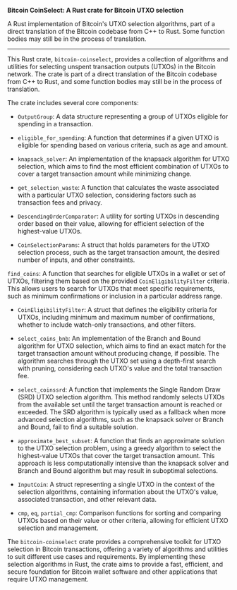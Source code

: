 **Bitcoin CoinSelect: A Rust crate for Bitcoin UTXO selection**

A Rust implementation of Bitcoin's UTXO selection
algorithms, part of a direct translation of the
Bitcoin codebase from C++ to Rust. Some function
bodies may still be in the process of translation.

---

This Rust crate, `bitcoin-coinselect`, provides
a collection of algorithms and utilities for
selecting unspent transaction outputs (UTXOs) in
the Bitcoin network. The crate is part of a direct
translation of the Bitcoin codebase from C++ to
Rust, and some function bodies may still be in the
process of translation.

The crate includes several core components:

- `OutputGroup`: A data structure representing
  a group of UTXOs eligible for spending in
  a transaction.

- `eligible_for_spending`: A function that
  determines if a given UTXO is eligible for
  spending based on various criteria, such as age
  and amount.

- `knapsack_solver`: An implementation of the
  knapsack algorithm for UTXO selection, which
  aims to find the most efficient combination of
  UTXOs to cover a target transaction amount while
  minimizing change.

- `get_selection_waste`: A function that
  calculates the waste associated with
  a particular UTXO selection, considering factors
  such as transaction fees and privacy.

- `DescendingOrderComparator`: A utility for
  sorting UTXOs in descending order based on their
  value, allowing for efficient selection of the
  highest-value UTXOs.

- `CoinSelectionParams`: A struct that holds
  parameters for the UTXO selection process, such
  as the target transaction amount, the desired
  number of inputs, and other constraints.

`find_coins`: A function that searches for
eligible UTXOs in a wallet or set of UTXOs,
filtering them based on the provided
`CoinEligibilityFilter` criteria. This allows
users to search for UTXOs that meet specific
requirements, such as minimum confirmations or
inclusion in a particular address range.

- `CoinEligibilityFilter`: A struct that defines
  the eligibility criteria for UTXOs, including
  minimum and maximum number of confirmations,
  whether to include watch-only transactions, and
  other filters.

- `select_coins_bnb`: An implementation of the
  Branch and Bound algorithm for UTXO selection,
  which aims to find an exact match for the target
  transaction amount without producing change, if
  possible. The algorithm searches through the
  UTXO set using a depth-first search with
  pruning, considering each UTXO's value and the
  total transaction fee.

- `select_coinssrd`: A function that implements
  the Single Random Draw (SRD) UTXO selection
  algorithm. This method randomly selects UTXOs
  from the available set until the target
  transaction amount is reached or exceeded. The
  SRD algorithm is typically used as a fallback
  when more advanced selection algorithms, such as
  the knapsack solver or Branch and Bound, fail to
  find a suitable solution.

- `approximate_best_subset`: A function that finds
  an approximate solution to the UTXO selection
  problem, using a greedy algorithm to select the
  highest-value UTXOs that cover the target
  transaction amount. This approach is less
  computationally intensive than the knapsack
  solver and Branch and Bound algorithm but may
  result in suboptimal selections.

- `InputCoin`: A struct representing a single UTXO
  in the context of the selection algorithms,
  containing information about the UTXO's value,
  associated transaction, and other relevant data.

- `cmp`, `eq`, `partial_cmp`: Comparison functions
  for sorting and comparing UTXOs based on their
  value or other criteria, allowing for efficient
  UTXO selection and management.

The `bitcoin-coinselect` crate provides
a comprehensive toolkit for UTXO selection in
Bitcoin transactions, offering a variety of
algorithms and utilities to suit different use
cases and requirements. By implementing these
selection algorithms in Rust, the crate aims to
provide a fast, efficient, and secure foundation
for Bitcoin wallet software and other applications
that require UTXO management.
